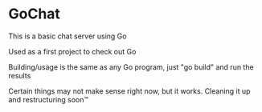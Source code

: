 # GoChat

This is a basic chat server using Go

Used as a first project to check out Go

Building/usage is the same as any Go program, just "go build" and run the results

Certain things may not make sense right now, but it works. Cleaning it up and restructuring soon™
